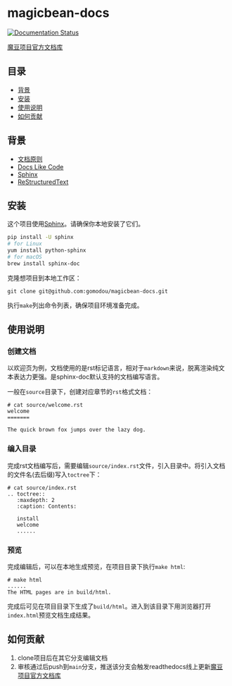 # magicbean-docs

[![Documentation Status](https://readthedocs.org/projects/magicbean/badge/?version=latest)](https://magicbean.readthedocs.io/en/latest/?badge=latest)

[魔豆项目官方文档库](https://magicbean.readthedocs.io/en/latest/#)

## 目录

- [背景](#背景)
- [安装](#安装)
- [使用说明](#使用说明)
- [如何贡献](#如何贡献)

## 背景

- [文档原则](https://www.writethedocs.org/guide/writing/docs-principles/#each-publication-should-be)
- [Docs Like Code](https://www.docslikecode.com/about/)
- [Sphinx](https://www.sphinx-doc.org/en/master/tutorial/first-steps.html)
- [ReStructuredText](https://docutils.sourceforge.io/docs/user/rst/quickstart.html)

## 安装

这个项目使用[Sphinx](https://www.sphinx-doc.org/en/master/tutorial/first-steps.html)。请确保你本地安装了它们。

```sh
pip install -U sphinx
# for Linux
yum install python-sphinx
# for macOS
brew install sphinx-doc
```

克隆想项目到本地工作区：

```
git clone git@github.com:gomodou/magicbean-docs.git
```

执行`make`列出命令列表，确保项目环境准备完成。


## 使用说明

### 创建文档

以欢迎页为例，文档使用的是rst标记语言，相对于`markdown`来说，脱离渲染纯文本表达力更强。是sphinx-doc默认支持的文档编写语言。

一般在`source`目录下，创建对应章节的`rst`格式文档：

```shell
# cat source/welcome.rst
welcome
=======

The quick brown fox jumps over the lazy dog.
```

### 编入目录

完成rst文档编写后，需要编辑`source/index.rst`文件，引入目录中。将引入文档的文件名(去后缀)写入`toctree`下：

```
# cat source/index.rst
.. toctree::
   :maxdepth: 2
   :caption: Contents:

   install
   welcome
   ......
```


### 预览

完成编辑后，可以在本地生成预览，在项目目录下执行`make html`:

```shell
# make html
......
The HTML pages are in build/html.
```

完成后可见在项目目录下生成了`build/html`。进入到该目录下用浏览器打开`index.html`预览文档生成结果。

## 如何贡献

1. clone项目后在其它分支编辑文档
2. 审核通过后push到`main`分支，推送该分支会触发readthedocs线上更新[魔豆项目官方文档库](https://modoudocs.readthedocs.io/en/latest/)

